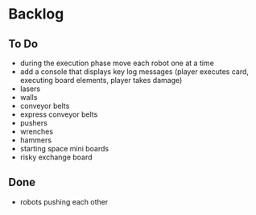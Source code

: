 # Backlog

## To Do
* during the execution phase move each robot one at a time
* add a console that displays key log messages (player executes card, executing board elements, player takes damage)
* lasers
* walls
* conveyor belts
* express conveyor belts
* pushers
* wrenches
* hammers
* starting space mini boards
* risky exchange board

## Done
* robots pushing each other
